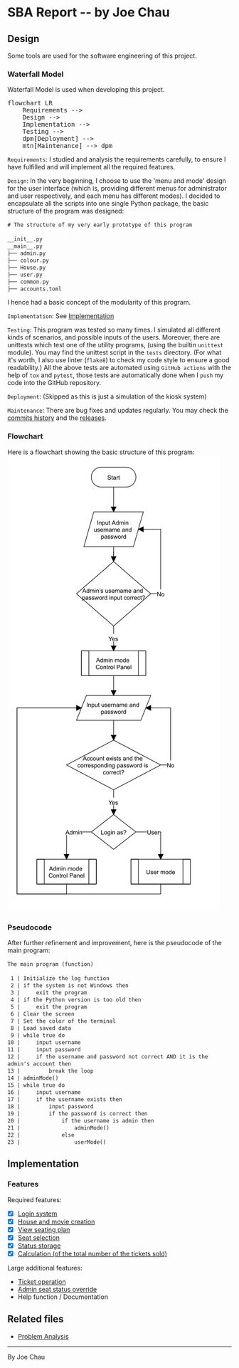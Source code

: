 <!-- README
This markdown file is designed to be read online only.
Visit https://joeccp.github.io/SBA/REPORT.html 
-->


<!-- https://mermaid.js.org/config/usage.html#using-mermaid -->
<script type="module">
  import mermaid from 'https://cdn.jsdelivr.net/npm/mermaid@10/dist/mermaid.esm.min.mjs';
</script>


# SBA Report -- by Joe Chau

## Design

Some tools are used for the software engineering of this project.

### Waterfall Model

Waterfall Model is used when developing this project.

<pre class="mermaid">
flowchart LR
    Requirements -->
    Design -->
    Implementation -->
    Testing -->
    dpm[Deployment] -->
    mtn[Maintenance] --> dpm
</pre>

`Requirements`: I studied and analysis the requirements carefully, 
to ensure I have fulfilled and will implement all the required features.

`Design`: In the very beginning, I choose to use the 'menu and mode' design for the user interface 
(which is, providing different menus for administrator and user respectively,
and each menu has different modes).
I decided to encapsulate all the scripts into one single Python package, the basic structure
of the program was designed:
```text
# The structure of my very early prototype of this program

__init__.py
__main__.py
├── admin.py
├── colour.py
├── House.py
├── user.py
├── common.py
├── accounts.toml
```
I hence had a basic concept of the modularity of this program.

`Implementation`: See [Implementation](#implementation)

`Testing`: This program was tested so many times. I simulated all different kinds of 
scenarios, and possible inputs of the users. 
Moreover, there are unittests which test one of the utility programs,
(using the builtin `unittest` module).
You may find the unittest script in the `tests` directory.
(For what it's worth, I also use linter (`flake8`) to check my code style 
to ensure a good readability.) 
All the above tests are automated using `GitHub actions` 
with the help of `tox` and `pytest`, 
those tests are automatically done when I `push` my code into the GitHub repository.


`Deployment`: (Skipped as this is just a simulation of the kiosk system)

`Maintenance`: There are bug fixes and updates regularly. 
You may check the [commits history](https://github.com/Joeccp/SBA/commits/main)
and the [releases](https://github.com/Joeccp/SBA/releases).


### Flowchart
Here is a flowchart showing the basic structure of this program:
![Flow chart of the main program](../images/report/Main_Flow_Chart.jpg)


### Pseudocode

After further refinement and improvement, here is the pseudocode of the main program:

```text
The main program (function)

 1 | Initialize the log function
 2 | if the system is not Windows then
 3 |     exit the program
 4 | if the Python version is too old then
 5 |     exit the program
 6 | Clear the screen
 7 | Set the color of the terminal
 8 | Load saved data
 9 | while true do
10 |     input username
11 |     input password
12 |     if the username and password not correct AND it is the admin's account then
13 |         break the loop
14 | adminMode()
15 | while true do
16 |     input username
17 |     if the username exists then
18 |         input password
19 |         if the password is correct then
20 |             if the username is admin then
21 |                 adminMode()
22 |             else
23 |                 userMode()
```

## Implementation

### Features

Required features:
- [X] [Login system](docs/login.md)
- [X] [House and movie creation](docs/house.md)
- [X] [View seating plan](docs/house.md#howto-see-the-seating-plan-of-a-house)
- [X] [Seat selection](docs/ticket.md#howto-buy-a-seat-as-a-user)
- [X] [Status storage](docs/dataStorage.md)
- [X] [Calculation (of the total number of the tickets sold)](docs/ticket.md#howto-check-ticket-information)

Large additional features:
- [Ticket operation](../docs/ticket.md)
- [Admin seat status override](../docs/adminSeatOperation.md)
- Help function / Documentation


## Related files
- [Problem Analysis](Problem_Analysis.md)

---

By Joe Chau
